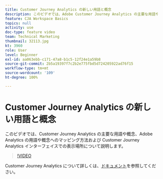 ```yaml
---
title: Customer Journey Analytics の新しい用語と概念
description: このビデオでは、Adobe Customer Journey Analytics の主要な用語や概念、Adobe Analytics の用語や概念へのマッピング方法および Customer Journey Analytics インターフェイスでの表示場所について説明します。
feature: CJA Workspace Basics
topics: null
activity: use
doc-type: feature video
team: Technical Marketing
thumbnail: 32113.jpg
kt: 3960
role: User
level: Beginner
exl-id: aa063ebb-c171-47a8-b1c5-12f24e1a59b8
source-git-commit: 2b5a19397f7c2b2e775fbd5d724205922ad76f15
workflow-type: tm+mt
source-wordcount: '109'
ht-degree: 100%

---
```


# Customer Journey Analytics の新しい用語と概念

このビデオでは、Customer Journey Analytics の主要な用語や概念、Adobe Analytics の用語や概念へのマッピング方法および Customer Journey Analytics インターフェイスでの表示場所について説明します。

>[!VIDEO](https://video.tv.adobe.com/v/32113/?quality=12)

Customer Journey Analytics について詳しくは、[ドキュメント](https://docs.adobe.com/content/help/ja-JP/analytics-platform/using/cja-landing.html)を参照してください。
